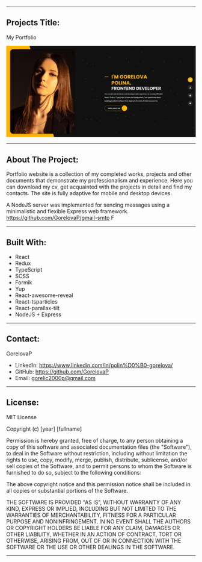 <hr/>

## Projects Title:

My Portfolio

![portfolio](src/sources/images/projects/portfolio.png)

<hr/>

## About The Project:

Portfolio website is a collection of my completed works, projects and other documents that demonstrate my
professionalism and experience. Here you can download my cv, get acquainted with the projects in detail and find my
contacts. The site is fully adaptive for mobile and desktop devices.

A  NodeJS server was implemented for sending messages using a minimalistic and flexible Express web framework.
https://github.com/GorelovaP/gmail-smtp
F
<hr/>

## Built With:

- React
- Redux
- TypeScript
- SCSS
- Formik
- Yup
- React-awesome-reveal
- React-tsparticles
- React-parallax-tilt
- NodeJS + Express

<hr/>

## Contact:

GorelovaP

- LinkedIn: https://www.linkedin.com/in/polin%D0%B0-gorelova/
- GitHub: https://github.com/GorelovaP
- Email: gorelic2000p@gmail.com

<hr/>

## License:

MIT License

Copyright (c) [year] [fullname]

Permission is hereby granted, free of charge, to any person obtaining a copy of this software and associated
documentation files (the "Software"), to deal in the Software without restriction, including without limitation the
rights to use, copy, modify, merge, publish, distribute, sublicense, and/or sell copies of the Software, and to permit
persons to whom the Software is furnished to do so, subject to the following conditions:

The above copyright notice and this permission notice shall be included in all copies or substantial portions of the
Software.

THE SOFTWARE IS PROVIDED "AS IS", WITHOUT WARRANTY OF ANY KIND, EXPRESS OR IMPLIED, INCLUDING BUT NOT LIMITED TO THE
WARRANTIES OF MERCHANTABILITY, FITNESS FOR A PARTICULAR PURPOSE AND NONINFRINGEMENT. IN NO EVENT SHALL THE AUTHORS OR
COPYRIGHT HOLDERS BE LIABLE FOR ANY CLAIM, DAMAGES OR OTHER LIABILITY, WHETHER IN AN ACTION OF CONTRACT, TORT OR
OTHERWISE, ARISING FROM, OUT OF OR IN CONNECTION WITH THE SOFTWARE OR THE USE OR OTHER DEALINGS IN THE SOFTWARE.

<hr/>
